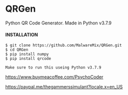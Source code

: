 # QRGen
Python QR Code Generator. Made in Python v3.7.9

#### INSTALLATION

```console
$ git clone https://github.com/MalwareMix/QRGen.git
$ cd QRGen
$ pip install numpy
$ pip install qrcode

Make sure to run this useing Python v3.7.9
```

https://www.buymeacoffee.com/PsychoCoder

https://paypal.me/thegammerssimulant?locale.x=en_US
